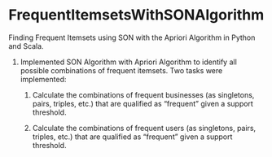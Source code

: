 # FrequentItemsetsWithSONAlgorithm
Finding Frequent Itemsets using SON with the Apriori Algorithm in Python and Scala.

1. Implemented SON Algorithm with Apriori Algorithm to identify all possible combinations of frequent itemsets. Two tasks were implemented:

   1. Calculate the combinations of frequent businesses (as singletons, pairs, triples, etc.) that are qualified as “frequent” given a support threshold.
   
   2. Calculate the combinations of frequent users (as singletons, pairs, triples, etc.) that are qualified as “frequent” given a support threshold.
